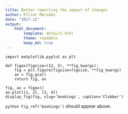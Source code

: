 ```yaml
---
title: Better reporting the impact of changes
author: Elliot Marsden
date: "2017-12"
output:
    html_document:
        template: default.html
        theme: readable
        keep_md: true
---
```


```{python prepare, include=False}
import matplotlib.pyplot as plt

def figax(figsize=(12, 5), **fig_kwargs):
    fig = plt.figure(figsize=figsize, **fig_kwargs)
    ax = fig.gca()
    return fig, ax
```

```{python plot_bookings, echo=False}
fig, ax = figax()
ax.plot([1, 2], [3, 4])
display_fig(fig, slug='bookings', caption='Clobber')
```

`python Fig_ref('bookings')` should appear above.
